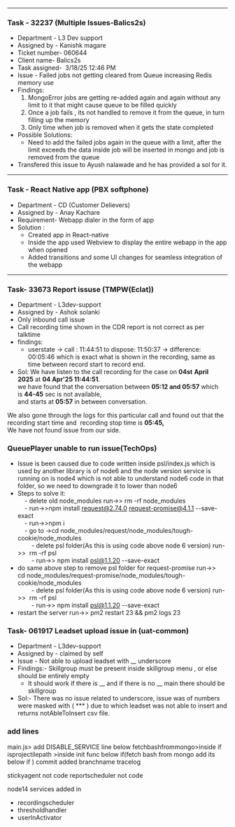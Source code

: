 
---
### Task - 32237 (Multiple Issues-Balics2s)
- Department - L3 Dev support 
- Assigned by - Kanishk magare
- Ticket number-  060644
- Client name- Balics2s
- Task assigned-  3/18/25 12:46 PM
- Issue - Failed jobs not getting cleared from Queue increasing Redis memory use
- Findings: 
	1. MongoError jobs are getting re-added again and again without any limit to it that might cause queue to be filled quickly
	2. Once a job fails , its not handled to remove it from the queue, in turn filling up the memory
	3. Only time when job is removed when it gets the state completed
- Possible Solutions: 
	- Need to add the failed jobs again in the queue with a limit, after the limit exceeds the data inside job will be inserted in mongo and job is removed from the queue
- Transfered this issue to Ayush nalawade and he has provided a sol for it.

--- 
### Task - React Native app (PBX softphone)
- Department - CD (Customer Delievers)
- Assigned by - Anay Kachare
- Requirement- Webapp dialer in the form of app
- Solution :
	- Created app in React-native
	- Inside the app used Webview to display the entire webapp in the app when opened
	- Added transitions and some UI changes for seamless integration of the webapp 


---

### Task- 33673 Report issuse (TMPW(Eclat))
- Department - L3dev-support
- Assigned by - Ashok solanki
- Only inbound call issue
- Call recording time shown in the CDR report is not correct as per talktime 
- findings:
	- userstate -> call : 11:44:51 to dispose: 11:50:37 -> difference: 00:05:46 which is exact what is shown in the recording, same as time between record start to record end.
- Sol: We have listen to the call recording for the case on **04st** **April 2025** at **04 Apr'25 11:44:51**.  
we have found that the conversation between **05:12 and 05:57** which is **44-45** sec is not available,  
and starts at **05:57** in between conversation.  
  

We also gone through the logs for this particular call and found out that the recording start time and  recording stop time is **05:45,**  
We have not found issue from our side.


### QueuePlayer unable to run issue(TechOps)
- Issue is been caused due to code written inside psl/index.js which is used by another library is of node6 and the node version service is running on is node4 which is not able to understand node6 code in that folder, so we need to downgrade it to lower than node6  
- Steps to solve it:  
    - delete old node_modules run->> rm -rf node_modules  
    - run->>npm install request@2.74.0 request-promise@4.1.1 --save-exact  
    - run->>npm i  
    - go to ->cd node_modules/request/node_modules/tough-cookie/node_modules  
        - delete psl folder(As this is using code above node 6 version) run->>  rm -rf psl  
        - run->> npm install psl@1.1.20 --save-exact  
- do same above step to remove psl folder for request-promise run->>  
    cd node_modules/request-promise/node_modules/tough-cookie/node_modules  
        - delete psl folder(As this is using code above node 6 version) run->>  rm -rf psl  
        - run->> npm install psl@1.1.20 --save-exact  
- restart the server run->> pm2 restart 23 && pm2 logs 23




### Task- 061917 Leadset upload issue in (uat-common)
- Department - L3dev-support
- Assigned by - claimed by self
- Issue - Not able to upload leadset with __ underscore
- Findings:- Skillgroup must be present inside skillgroup menu , or else should be entirely empty
	- It should work if there is __ and if there is no __ main there should be skillgroup 
- Sol:- There was no issue related to underscore, issue was of numbers were masked with ( *** )  due to which leadset was not able to insert and returns notAbleToInsert csv file.
  



### add lines 
main.js> add DISABLE_SERVICE line below fetchbashfrommongo>inside if isprojectilepath >inside init func below if(fetch bash from mongo add its below if ) 
commit added 
branchname tracelog


stickyagent not code
reportscheduler not code


node14 services added in 
- recordingscheduler 
- thresholdhandler
- userInActivator